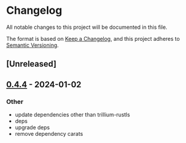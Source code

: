 # Changelog
All notable changes to this project will be documented in this file.

The format is based on [Keep a Changelog](https://keepachangelog.com/en/1.0.0/),
and this project adheres to [Semantic Versioning](https://semver.org/spec/v2.0.0.html).

## [Unreleased]

## [0.4.4](https://github.com/trillium-rs/trillium/compare/trillium-logger-v0.4.3...trillium-logger-v0.4.4) - 2024-01-02

### Other
- update dependencies other than trillium-rustls
- deps
- upgrade deps
- remove dependency carats
